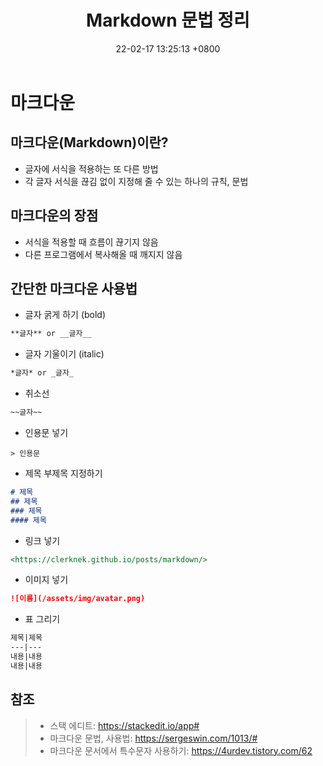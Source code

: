 ﻿---
title: 'Markdown 문법 정리'
date: 22-02-17 13:25:13 +0800
categories: ['개발 툴', 'Markdown']
tags: [markdown]     # TAG names should always be lowercase
---

# 마크다운
## 마크다운(Markdown)이란?

- 글자에 서식을 적용하는 또 다른 방법
- 각 글자 서식을 끊김 없이 지정해 줄 수 있는 하나의 규칙, 문법

## 마크다운의 장점
- 서식을 적용할 때 흐름이 끊기지 않음
- 다른 프로그램에서 복사해올 때 깨지지 않음

## 간단한 마크다운 사용법

- 글자 굵게 하기 (bold)  
```markdown
**글자** or __글자__
```
- 글자 기울이기 (italic)  
```markdown
*글자* or _글자_
```
- 취소선  
```markdown
~~글자~~
```  
- 인용문 넣기  
```
> 인용문
```  
- 제목 부제목 지정하기
```markdown
# 제목
## 제목
### 제목
#### 제목
```  
- 링크 넣기  
```markdown
<https://clerknek.github.io/posts/markdown/>
```  
- 이미지 넣기  
```markdown
![이름](/assets/img/avatar.png)
```  

- 표 그리기
```markdown
제목|제목
---|---
내용|내용
내용|내용
```  

## 참조
> - 스택 에디트: <https://stackedit.io/app#>
> - 마크다운 문법, 사용법: <https://sergeswin.com/1013/#>
> - 마크다운 문서에서 특수문자 사용하기: <https://4urdev.tistory.com/62>